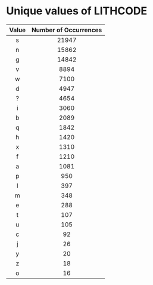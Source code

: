 
Unique values of LITHCODE
=========================

|Value|Number of Occurrences|
| :---: | :---: |
|s|21947|
|n|15862|
|g|14842|
|v|8894|
|w|7100|
|d|4947|
|?|4654|
|i|3060|
|b|2089|
|q|1842|
|h|1420|
|x|1310|
|f|1210|
|a|1081|
|p|950|
|l|397|
|m|348|
|e|288|
|t|107|
|u|105|
|c|92|
|j|26|
|y|20|
|z|18|
|o|16|
